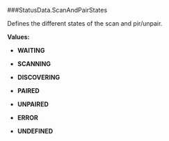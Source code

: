 ###StatusData.ScanAndPairStates

Defines the different states of the scan and pir/unpair.

**Values:**

* **WAITING**

* **SCANNING**

* **DISCOVERING**

* **PAIRED**

* **UNPAIRED**

* **ERROR**

* **UNDEFINED**

